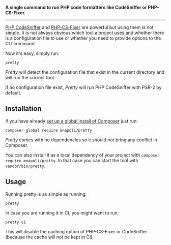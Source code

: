 **A single command to run PHP code formatters like CodeSniffer or PHP-CS-Fixer.**

---

[PHP CodeSniffer](https://github.com/squizlabs/PHP_CodeSniffer) and [PHP-CS-Fixer](https://github.com/FriendsOfPHP/PHP-CS-Fixer) are powerful but using them is not simple. It is not always obvious which tool a project uses and whether there is a configuration file to use or whether you need to provide options to the CLI command.

Now it's easy, simply run:

```
pretty
```

*Pretty* will detect the configuration file that exist in the current directory and will run the correct tool.

If no configuration file exist, *Pretty* will run PHP CodeSniffer with PSR-2 by default.

## Installation

If you have already [set up a global install of Composer](http://akrabat.com/php/global-installation-of-php-tools-with-composer/) just run:

```
composer global require mnapoli/pretty
```

*Pretty* comes with no dependencies so it should not bring any conflict in Composer.

You can also install it as a local dependency of your project with `composer require mnapoli/pretty`. In that case you can start the tool with `vendor/bin/pretty`.

## Usage

Running pretty is as simple as running:

```
pretty
```

In case you are running it in CI, you might want to run:

```
pretty ci
```

This will disable the caching option of PHP-CS-Fixer or CodeSniffer (because the cache will not be kept in CI).
